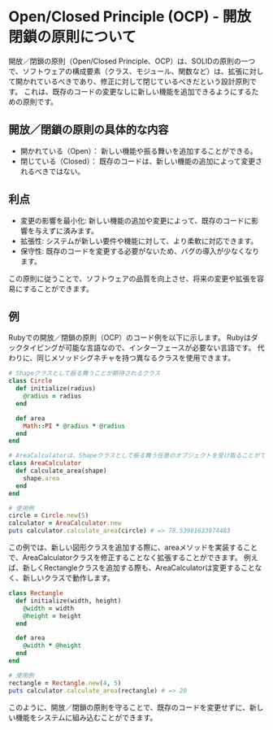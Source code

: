 # Open/Closed Principle (OCP) - 開放閉鎖の原則について

開放／閉鎖の原則（Open/Closed Principle、OCP）は、SOLIDの原則の一つで、ソフトウェアの構成要素（クラス、モジュール、関数など）は、拡張に対して開かれているべきであり、修正に対して閉じているべきだという設計原則です。
これは、既存のコードの変更なしに新しい機能を追加できるようにするための原則です。

## 開放／閉鎖の原則の具体的な内容

- 開かれている（Open）： 新しい機能や振る舞いを追加することができる。
- 閉じている（Closed）： 既存のコードは、新しい機能の追加によって変更されるべきではない。

## 利点

- 変更の影響を最小化: 新しい機能の追加や変更によって、既存のコードに影響を与えずに済みます。
- 拡張性: システムが新しい要件や機能に対して、より柔軟に対応できます。
- 保守性: 既存のコードを変更する必要がないため、バグの導入が少なくなります。

この原則に従うことで、ソフトウェアの品質を向上させ、将来の変更や拡張を容易にすることができます。

## 例

Rubyでの開放／閉鎖の原則（OCP）のコード例を以下に示します。
Rubyはダックタイピングが可能な言語なので、インターフェースが必要ない言語です。
代わりに、同じメソッドシグネチャを持つ異なるクラスを使用できます。

```ruby
# Shapeクラスとして振る舞うことが期待されるクラス
class Circle
  def initialize(radius)
    @radius = radius
  end

  def area
    Math::PI * @radius * @radius
  end
end

# AreaCalculatorは、Shapeクラスとして振る舞う任意のオブジェクトを受け取ることができます。
class AreaCalculator
  def calculate_area(shape)
    shape.area
  end
end

# 使用例
circle = Circle.new(5)
calculator = AreaCalculator.new
puts calculator.calculate_area(circle) # => 78.53981633974483
```

この例では、新しい図形クラスを追加する際に、areaメソッドを実装することで、AreaCalculatorクラスを修正することなく拡張することができます。
例えば、新しくRectangleクラスを追加する際も、AreaCalculatorは変更することなく、新しいクラスで動作します。

```ruby
class Rectangle
  def initialize(width, height)
    @width = width
    @height = height
  end

  def area
    @width * @height
  end
end

# 使用例
rectangle = Rectangle.new(4, 5)
puts calculator.calculate_area(rectangle) # => 20
```

このように、開放／閉鎖の原則を守ることで、既存のコードを変更せずに、新しい機能をシステムに組み込むことができます。
